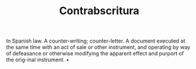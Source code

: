 ---
title: Contrabscritura
letter: C
permalink: "/definitions/bld-contrabscritura.html"
body: In Spanish law. A counter-writing; counter-letter. A document executed at the
  same tlme with an act of sale or other instrument, and operating by way of defeasance
  or otherwise modifying the apparent effect and purport of the orig-inal instrument.
  •
published_at: '2018-07-07'
source: Black's Law Dictionary 2nd Ed (1910)
layout: post
---